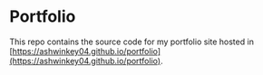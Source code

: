 # Portfolio

This repo contains the source code for my portfolio site hosted in [https://ashwinkey04.github.io/portfolio](https://ashwinkey04.github.io/portfolio). 